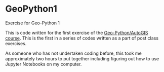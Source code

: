 # GeoPython1
Exercise for Geo-Python 1 

This is code written for the first exercise of the [Geo-Python/AutoGIS course](https://github.com/Geo-Python-2021/Exercise-1). This is the first in a series of codes written as a part of post class exercises.

As someone who has not undertaken coding before, this took me approximately two hours to put together including figuring out how to use Jupyter Notebooks on my computer. 
